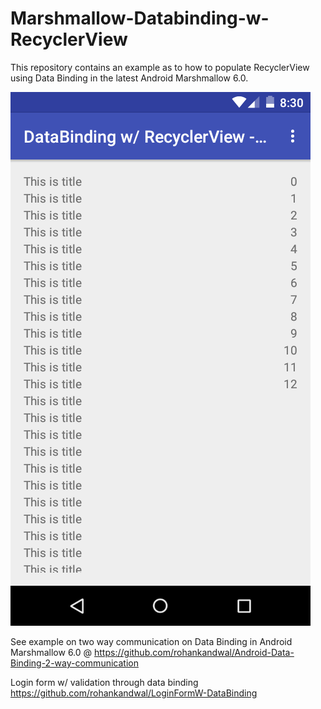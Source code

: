 # Marshmallow-Databinding-w-RecyclerView
This repository contains an example as to how to populate RecyclerView using Data Binding in the latest Android Marshmallow 6.0.

![Alt text](https://github.com/rohankandwal/Marshmallow-Databinding-w-RecyclerView/blob/master/Screenshot%201.png?raw=true "Showing incremental int with max limit of 13, managed from XML only")

See example on two way communication on Data Binding in Android Marshmallow 6.0  @ https://github.com/rohankandwal/Android-Data-Binding-2-way-communication

Login form w/ validation through data binding
https://github.com/rohankandwal/LoginFormW-DataBinding
